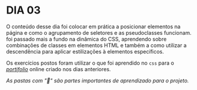 # DIA 03

O conteúdo desse dia foi colocar em prática a posicionar elementos na página e como o agrupamento de seletores e as pseudoclasses funcionam. foi passado mais a fundo na dinâmica do CSS, aprendendo sobre combinações de classes em elementos HTML e também a como utilizar a descendência para aplicar estilizações à elementos específicos.

Os exercícios postos foram utilizar o que foi aprendido no `css` para o _[portifolio](https://anderson-reges.github.io)_ online criado nos dias anteriores.

_As pastas com "🚀" são partes importantes de aprendizado para o projeto._